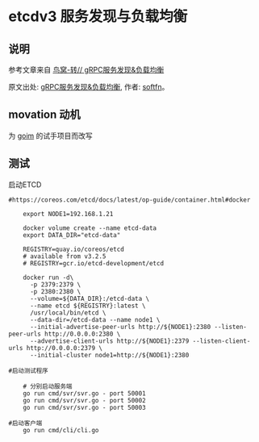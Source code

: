 # etcdv3 服务发现与负载均衡


## 说明
参考文章来自 [鸟窝-转// gRPC服务发现&负载均衡](https://colobu.com/2017/03/25/grpc-naming-and-load-balance/)

原文出处: [gRPC服务发现&负载均衡](https://segmentfault.com/a/1190000008672912), 作者: [softfn](https://segmentfault.com/u/softfn)。




## movation 动机

为  [goim](https://github.com/Terry-Mao/goim)  的试手项目而改写


## 测试

启动ETCD

```
#https://coreos.com/etcd/docs/latest/op-guide/container.html#docker
	
	export NODE1=192.168.1.21
	
	docker volume create --name etcd-data
	export DATA_DIR="etcd-data"
	
	REGISTRY=quay.io/coreos/etcd
	# available from v3.2.5
	# REGISTRY=gcr.io/etcd-development/etcd
	
	docker run -d\
	  -p 2379:2379 \
	  -p 2380:2380 \
	  --volume=${DATA_DIR}:/etcd-data \
	  --name etcd ${REGISTRY}:latest \
	  /usr/local/bin/etcd \
	  --data-dir=/etcd-data --name node1 \
	  --initial-advertise-peer-urls http://${NODE1}:2380 --listen-peer-urls http://0.0.0.0:2380 \
	  --advertise-client-urls http://${NODE1}:2379 --listen-client-urls http://0.0.0.0:2379 \
	  --initial-cluster node1=http://${NODE1}:2380

#启动测试程序

    # 分别启动服务端
    go run cmd/svr/svr.go - port 50001
    go run cmd/svr/svr.go - port 50002
    go run cmd/svr/svr.go - port 50003
    
#启动客户端
    go run cmd/cli/cli.go
```